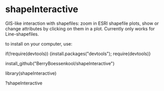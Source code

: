 shapeInteractive
================

GIS-like interaction with shapefiles: zoom in  ESRI shapefile plots, show or change attributes by clicking on them in a plot. Currently only works for Line-shapefiles.

to install on your computer, use:


if(!require(devtools)) {install.packages("devtools"); require(devtools)}

install_github("BerryBoessenkool/shapeInteractive")

library(shapeInteractive)

?shapeInteractive
